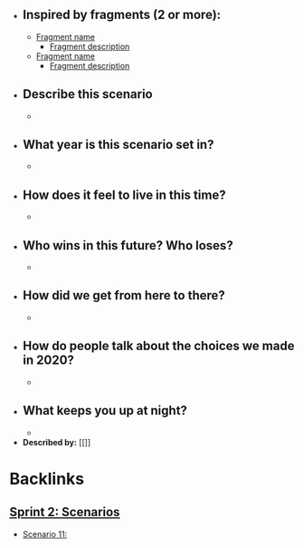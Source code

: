 - ## Inspired by fragments (2 or more):
    - [Fragment name](<Fragment name.md>)
        - [Fragment description](<Fragment description.md>)
    - [Fragment name](<Fragment name.md>)
        - [Fragment description](<Fragment description.md>)
- ## Describe this scenario
    - 
- ## What year is this scenario set in?
    - 
- ## How does it feel to live in this time?
    - 
- ## Who wins in this future? Who loses?
    - 
- ## How did we get from here to there?
    - 
- ## How do people talk about the choices we made in 2020?
    - 
- ## What keeps you up at night?
    - 
- **Described by:** [[]]

# Backlinks
## [Sprint 2: Scenarios](<Sprint 2: Scenarios.md>)
- [Scenario 11: ](<Scenario 11: .md>)

